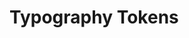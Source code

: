 <script setup>
  import * as tokens from 'https://cdn.jsdelivr.net/npm/olympus-ds-design-tokens@0.0.8/lib/font.js'
  const types = ['Family', 'Size', 'Weight'];
</script>

# Typography Tokens

<TokenView 
  v-for="(type, index) in types" 
  category="font" 
  orderBy="valueWithoutUnit"
  :tokens="tokens"
  :key="index" 
  :type="type" 
/>

